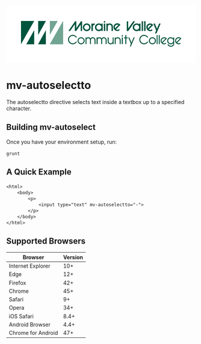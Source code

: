 ![logo](docs/img/logo.png)

# mv-autoselectto

The autoselectto directive selects text inside a textbox up to a specified character.

## Building mv-autoselect

Once you have your environment setup, run:

    grunt

## A Quick Example

	<html>
		<body>
			<p>
				<input type="text" mv-autoselectto="-">
			</p>
		</body>
	</html>

## Supported Browsers

| Browser            | Version |
| ------------------ | ------- |
| Internet Explorer  | 10+     |
| Edge               | 12+     |
| Firefox            | 42+     |
| Chrome             | 45+     |
| Safari             | 9+      |
| Opera              | 34+     |
| iOS Safari         | 8.4+    |
| Android Browser    | 4.4+    |
| Chrome for Android | 47+     |


